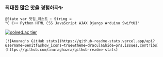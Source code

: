 ### 최대한 많은 맛을 경험하자✨
```
@State var 맛집_리스트 : String =
"C C++ Python HTML CSS JavaScript AJAX Django Arduino SwiftUI"
```
[![solved.ac tier](http://mazassumnida.wtf/api/generate_badge?boj=senitf)](https://solved.ac/senitf)
```
[![Anurag's GitHub stats](https://github-readme-stats.vercel.app/api?username=Senitf&show_icons=true&theme=dracula&hide=prs,issues,contribs)](https://github.com/anuraghazra/github-readme-stats)
```
